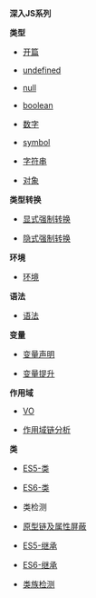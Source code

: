 **深入JS系列** 
 
**类型** 
* [开篇](https://github.com/869288142/blog/tree/master/前端/深入JS/类型/深入js系列-类型(开篇).md) 

* [undefined](https://github.com/869288142/blog/tree/master/前端/深入JS/类型/深入js系列-类型(undefined).md)  

* [null](https://github.com/869288142/blog/tree/master/前端/深入JS/类型/深入js系列-类型(null).md) 

* [boolean](https://github.com/869288142/blog/tree/master/前端/深入JS/类型/深入js系列-类型(boolean).md)   
 
* [数字](https://github.com/869288142/blog/tree/master/前端/深入JS/类型/深入js系列-类型(数字).md)  

* [symbol](https://github.com/869288142/blog/tree/master/前端/深入JS/类型/深入js系列-类型(symbol).md)   
 
* [字符串](https://github.com/869288142/blog/tree/master/前端/深入JS/类型/深入js系列-类型(字符串).md)   
 
* [对象](https://github.com/869288142/blog/tree/master/前端/深入JS/类型/深入js系列-类型(对象).md)   
 
 

**类型转换**
* [显式强制转换](https://github.com/869288142/blog/tree/master/前端/深入JS/深入js系列-类型(显式强制转换).md)   

* [隐式强制转换](https://github.com/869288142/blog/tree/master/前端/深入JS/深入js系列-类型(隐式强制转换).md)

**环境**

* [环境](https://github.com/869288142/blog/tree/master/前端/深入JS/深入js系列-环境.md)  

**语法**
 
* [语法](https://github.com/869288142/blog/tree/master/前端/深入JS/深入js系列-语法.md) 


**变量**

* [变量声明](https://github.com/869288142/blog/tree/master/前端/深入JS/深入js系列-语法.md) 

* [变量提升](https://github.com/869288142/blog/tree/master/前端/深入JS/深入js系列-语法.md) 

**作用域**

* [VO](https://github.com/869288142/blog/tree/master/前端/深入JS/深入js系列-语法.md) 

* [作用域链分析](https://github.com/869288142/blog/tree/master/前端/深入JS/深入js系列-语法.md) 

**类**


* [ES5-类](https://github.com/869288142/blog/tree/master/前端/深入JS/深入js系列-语法.md) 

* [ES6-类](https://github.com/869288142/blog/tree/master/前端/深入JS/深入js系列-语法.md) 

* 类检测

* [原型链及属性屏蔽](https://github.com/869288142/blog/tree/master/前端/深入JS/深入js系列-语法.md) 

* [ES5-继承](https://github.com/869288142/blog/tree/master/前端/深入JS/深入js系列-语法.md) 

* [ES6-继承](https://github.com/869288142/blog/tree/master/前端/深入JS/深入js系列-语法.md) 

* [类族检测](https://github.com/869288142/blog/tree/master/前端/深入JS/深入js系列-语法.md) 

